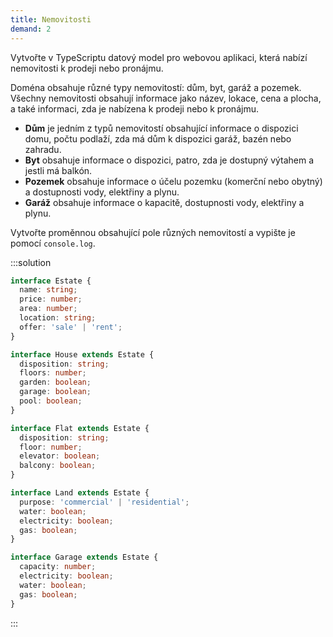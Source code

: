 ```yaml
---
title: Nemovitosti
demand: 2
---
```


Vytvořte v TypeScriptu datový model pro webovou aplikaci, která nabízí nemovitosti k prodeji nebo pronájmu.

Doména obsahuje různé typy nemovitostí: dům, byt, garáž a pozemek. Všechny nemovitosti obsahují informace jako název, lokace, cena a plocha, a také informaci, zda je nabízena k prodeji nebo k pronájmu.

- **Dům** je jedním z typů nemovitostí obsahující informace o dispozici domu, počtu podlaží, zda má dům k dispozici garáž, bazén nebo zahradu.
- **Byt** obsahuje informace o dispozici, patro, zda je dostupný výtahem a jestli má balkón.
- **Pozemek** obsahuje informace o účelu pozemku (komerční nebo obytný) a dostupnosti vody, elektřiny a plynu.
- **Garáž** obsahuje informace o kapacitě, dostupnosti vody, elektřiny a plynu.

Vytvořte proměnnou obsahující pole různých nemovitostí a vypište je pomocí `console.log`.

:::solution
```ts
interface Estate {
  name: string;
  price: number;
  area: number;
  location: string;
  offer: 'sale' | 'rent';
}

interface House extends Estate {
  disposition: string;
  floors: number;
  garden: boolean;
  garage: boolean;
  pool: boolean;
}

interface Flat extends Estate {
  disposition: string;
  floor: number;
  elevator: boolean;
  balcony: boolean;
}

interface Land extends Estate {
  purpose: 'commercial' | 'residential';
  water: boolean;
  electricity: boolean;
  gas: boolean;
}

interface Garage extends Estate {
  capacity: number;
  electricity: boolean;
  water: boolean;
  gas: boolean;
}
```
:::


